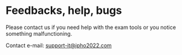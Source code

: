 # Feedbacks, help, bugs

Please contact us if you need help with the exam tools or you notice something malfunctioning.

Contact e-mail: [support-it@ipho2022.com](mailto:support-it@ipho2022.com)
